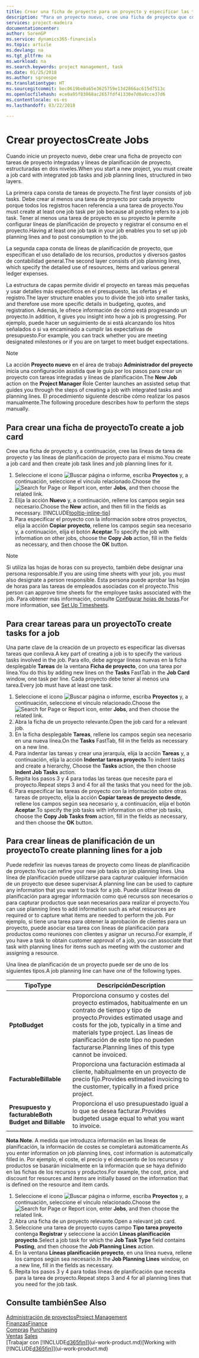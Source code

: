 ```yaml
---
title: Crear una ficha de proyecto para un proyecto y especificar las tareas | Documentos de Microsoft
description: "Para un proyecto nuevo, cree una ficha de proyecto que contenga tareas y líneas de planificación, como ayuda para administrar el progreso y los presupuestos."
services: project-madeira
documentationcenter: 
author: SorenGP
ms.service: dynamics365-financials
ms.topic: article
ms.devlang: na
ms.tgt_pltfrm: na
ms.workload: na
ms.search.keywords: project management, task
ms.date: 01/25/2018
ms.author: sgroespe
ms.translationtype: HT
ms.sourcegitcommit: bec0619be0a65e3625759e13d2866ac615d7513c
ms.openlocfilehash: ece0a95f83868ac2657fdf41330e7d0a9cce37d6
ms.contentlocale: es-es
ms.lasthandoff: 03/22/2018

---
```

# <a name="create-jobs"></a><span data-ttu-id="38d46-103">Crear proyectos</span><span class="sxs-lookup"><span data-stu-id="38d46-103">Create Jobs</span></span>
<span data-ttu-id="38d46-104">Cuando inicie un proyecto nuevo, debe crear una ficha de proyecto con tareas de proyecto integradas y líneas de planificación de proyecto, estructuradas en dos niveles.</span><span class="sxs-lookup"><span data-stu-id="38d46-104">When you start a new project, you must create a job card with integrated job tasks and job planning lines, structured in two layers.</span></span>  

<span data-ttu-id="38d46-105">La primera capa consta de tareas de proyecto.</span><span class="sxs-lookup"><span data-stu-id="38d46-105">The first layer consists of job tasks.</span></span> <span data-ttu-id="38d46-106">Debe crear al menos una tarea de proyecto por cada proyecto porque todos los registros hacen referencia a una tarea de proyecto.</span><span class="sxs-lookup"><span data-stu-id="38d46-106">You must create at least one job task per job because all posting refers to a job task.</span></span> <span data-ttu-id="38d46-107">Tener al menos una tarea de proyecto en su proyecto le permite configurar líneas de planificación de proyecto y registrar el consumo en el proyecto.</span><span class="sxs-lookup"><span data-stu-id="38d46-107">Having at least one job task in your job enables you to set up job planning lines and to post consumption to the job.</span></span>

<span data-ttu-id="38d46-108">La segunda capa consta de líneas de planificación de proyecto, que especifican el uso detallado de los recursos, productos y diversos gastos de contabilidad general.</span><span class="sxs-lookup"><span data-stu-id="38d46-108">The second layer consists of job planning lines, which specify the detailed use of resources, items and various general ledger expenses.</span></span>

<span data-ttu-id="38d46-109">La estructura de capas permite dividir el proyecto en tareas más pequeñas y usar detalles más específicos en el presupuesto, las ofertas y el registro.</span><span class="sxs-lookup"><span data-stu-id="38d46-109">The layer structure enables you to divide the job into smaller tasks, and therefore use more specific details in budgeting, quotes, and registration.</span></span> <span data-ttu-id="38d46-110">Además, le ofrece información de cómo está progresando un proyecto.</span><span class="sxs-lookup"><span data-stu-id="38d46-110">In addition, it gives you insight into how a job is progressing.</span></span> <span data-ttu-id="38d46-111">Por ejemplo, puede hacer un seguimiento de si está alcanzando los hitos señalados o si va encaminado a cumplir las expectativas de presupuesto.</span><span class="sxs-lookup"><span data-stu-id="38d46-111">For example, you can track whether you are meeting designated milestones or if you are on target to meet budget expectations.</span></span>

> [!NOTE]  
>   <span data-ttu-id="38d46-112">La acción **Proyecto nuevo** en el área de trabajo **Administrador del proyecto** inicia una configuración asistida que le guía por los pasos para crear un proyecto con tareas integradas y líneas de planificación.</span><span class="sxs-lookup"><span data-stu-id="38d46-112">The **New Job** action on the **Project Manager** Role Center launches an assisted setup that guides you through the steps of creating a job with integrated tasks and planning lines.</span></span> <span data-ttu-id="38d46-113">El procedimiento siguiente describe cómo realizar los pasos manualmente.</span><span class="sxs-lookup"><span data-stu-id="38d46-113">The following procedure describes how to perform the steps manually.</span></span>

## <a name="to-create-a-job-card"></a><span data-ttu-id="38d46-114">Para crear una ficha de proyecto</span><span class="sxs-lookup"><span data-stu-id="38d46-114">To create a job card</span></span>
<span data-ttu-id="38d46-115">Cree una ficha de proyecto y, a continuación, cree las líneas de tarea de proyecto y las líneas de planificación de proyecto para el mismo.</span><span class="sxs-lookup"><span data-stu-id="38d46-115">You create a job card and then create job task lines and job planning lines for it.</span></span>

1. <span data-ttu-id="38d46-116">Seleccione el icono ![Buscar página o informe](media/ui-search/search_small.png "icono Buscar página o informe"), escriba **Proyectos** y, a continuación, seleccione el vínculo relacionado.</span><span class="sxs-lookup"><span data-stu-id="38d46-116">Choose the ![Search for Page or Report](media/ui-search/search_small.png "Search for Page or Report icon") icon, enter **Jobs**, and then choose the related link.</span></span>  
2. <span data-ttu-id="38d46-117">Elija la acción **Nuevo** y, a continuación, rellene los campos según sea necesario.</span><span class="sxs-lookup"><span data-stu-id="38d46-117">Choose the **New** action, and then fill in the fields as necessary.</span></span> [!INCLUDE[tooltip-inline-tip](includes/tooltip-inline-tip_md.md)]
3. <span data-ttu-id="38d46-118">Para especificar el proyecto con la información sobre otros proyectos, elija la acción **Copiar proyecto**, rellene los campos según sea necesario y, a continuación, elija el botón **Aceptar**.</span><span class="sxs-lookup"><span data-stu-id="38d46-118">To specify the job with information on other jobs, choose the **Copy Job** action, fill in the fields as necessary, and then choose the **OK** button.</span></span>

> [!NOTE]  
>   <span data-ttu-id="38d46-119">Si utiliza las hojas de horas con su proyecto, también debe designar una persona responsable.</span><span class="sxs-lookup"><span data-stu-id="38d46-119">If you are using time sheets with your job, you must also designate a person responsible.</span></span> <span data-ttu-id="38d46-120">Esta persona puede aprobar las hojas de horas para las tareas de empleados asociadas con el proyecto.</span><span class="sxs-lookup"><span data-stu-id="38d46-120">This person can approve time sheets for the employee tasks associated with the job.</span></span> <span data-ttu-id="38d46-121">Para obtener más información, consulte [Configurar hojas de horas](projects-how-setup-time-sheets.md).</span><span class="sxs-lookup"><span data-stu-id="38d46-121">For more information, see [Set Up Timesheets](projects-how-setup-time-sheets.md).</span></span>

## <a name="to-create-tasks-for-a-job"></a><span data-ttu-id="38d46-122">Para crear tareas para un proyecto</span><span class="sxs-lookup"><span data-stu-id="38d46-122">To create tasks for a job</span></span>
<span data-ttu-id="38d46-123">Una parte clave de la creación de un proyecto es especificar las diversas tareas que conlleva.</span><span class="sxs-lookup"><span data-stu-id="38d46-123">A key part of creating a job is to specify the various tasks involved in the job.</span></span> <span data-ttu-id="38d46-124">Para ello, debe agregar líneas nuevas en la ficha desplegable **Tareas** de la ventana **Ficha de proyecto**, con una tarea por línea.</span><span class="sxs-lookup"><span data-stu-id="38d46-124">You do this by adding new lines on the **Tasks** FastTab in the **Job Card** window, one task per line.</span></span> <span data-ttu-id="38d46-125">Cada proyecto debe tener al menos una tarea.</span><span class="sxs-lookup"><span data-stu-id="38d46-125">Every job must have at least one task.</span></span>

1. <span data-ttu-id="38d46-126">Seleccione el icono ![Buscar página o informe](media/ui-search/search_small.png "icono Buscar página o informe"), escriba **Proyectos** y, a continuación, seleccione el vínculo relacionado.</span><span class="sxs-lookup"><span data-stu-id="38d46-126">Choose the ![Search for Page or Report](media/ui-search/search_small.png "Search for Page or Report icon") icon, enter **Jobs**, and then choose the related link.</span></span>
2. <span data-ttu-id="38d46-127">Abra la ficha de un proyecto relevante.</span><span class="sxs-lookup"><span data-stu-id="38d46-127">Open the job card for a relevant job.</span></span>
3. <span data-ttu-id="38d46-128">En la ficha desplegable **Tareas**, rellene los campos según sea necesario en una nueva línea.</span><span class="sxs-lookup"><span data-stu-id="38d46-128">On the **Tasks** FastTab, fill in the fields as necessary on a new line.</span></span>
4. <span data-ttu-id="38d46-129">Para indentar las tareas y crear una jerarquía, elija la acción **Tareas** y, a continuación, elija la acción **Indentar tareas proyecto**.</span><span class="sxs-lookup"><span data-stu-id="38d46-129">To indent tasks and create a hierarchy, Choose the **Tasks** action, the then choose **Indent Job Tasks** action.</span></span>
5. <span data-ttu-id="38d46-130">Repita los pasos 3 y 4 para todas las tareas que necesite para el proyecto.</span><span class="sxs-lookup"><span data-stu-id="38d46-130">Repeat steps 3 and 4 for all the tasks that you need for the job.</span></span>
6. <span data-ttu-id="38d46-131">Para especificar las tareas de proyecto con la información sobre otras tareas de proyecto, elija la acción **Copiar tareas de proyecto desde**, rellene los campos según sea necesario y, a continuación, elija el botón **Aceptar**.</span><span class="sxs-lookup"><span data-stu-id="38d46-131">To specify the job tasks with information on other job tasks, choose the **Copy Job Tasks from** action, fill in the fields as necessary, and then choose the **OK** button.</span></span>

## <a name="to-create-planning-lines-for-a-job"></a><span data-ttu-id="38d46-132">Para crear líneas de planificación de un proyecto</span><span class="sxs-lookup"><span data-stu-id="38d46-132">To create planning lines for a job</span></span>
<span data-ttu-id="38d46-133">Puede redefinir las nuevas tareas de proyecto como líneas de planificación de proyecto.</span><span class="sxs-lookup"><span data-stu-id="38d46-133">You can refine your new job tasks on job planning lines.</span></span> <span data-ttu-id="38d46-134">Una línea de planificación puede utilizarse para capturar cualquier información de un proyecto que desee supervisar.</span><span class="sxs-lookup"><span data-stu-id="38d46-134">A planning line can be used to capture any information that you want to track for a job.</span></span> <span data-ttu-id="38d46-135">Puede utilizar líneas de planificación para agregar información como qué recursos son necesarios o para capturar productos que sean necesarios para realizar el proyecto.</span><span class="sxs-lookup"><span data-stu-id="38d46-135">You can use planning lines to add information such as what resources are required or to capture what items are needed to perform the job.</span></span> <span data-ttu-id="38d46-136">Por ejemplo, si tiene una tarea para obtener la aprobación de clientes para un proyecto, puede asociar esa tarea con líneas de planificación para productos como reuniones con clientes y asignar un recurso.</span><span class="sxs-lookup"><span data-stu-id="38d46-136">For example, if you have a task to obtain customer approval of a job, you can associate that task with planning lines for items such as meeting with the customer and assigning a resource.</span></span>  

<span data-ttu-id="38d46-137">Una línea de planificación de un proyecto puede ser de uno de los siguientes tipos.</span><span class="sxs-lookup"><span data-stu-id="38d46-137">A job planning line can have one of the following types.</span></span>  

| <span data-ttu-id="38d46-138">Tipo</span><span class="sxs-lookup"><span data-stu-id="38d46-138">Type</span></span> | <span data-ttu-id="38d46-139">Descripción</span><span class="sxs-lookup"><span data-stu-id="38d46-139">Description</span></span> |
| --- | --- |
| <span data-ttu-id="38d46-140">**Ppto**</span><span class="sxs-lookup"><span data-stu-id="38d46-140">**Budget**</span></span> |<span data-ttu-id="38d46-141">Proporciona consumo y costes del proyecto estimados, habitualmente en un contrato de tiempo y tipo de proyecto.</span><span class="sxs-lookup"><span data-stu-id="38d46-141">Provides estimated usage and costs for the job, typically in a time and materials type project.</span></span> <span data-ttu-id="38d46-142">Las líneas de planificación de este tipo no pueden facturarse.</span><span class="sxs-lookup"><span data-stu-id="38d46-142">Planning lines of this type cannot be invoiced.</span></span> |
| <span data-ttu-id="38d46-143">**Facturable**</span><span class="sxs-lookup"><span data-stu-id="38d46-143">**Billable**</span></span> |<span data-ttu-id="38d46-144">Proporciona una facturación estimada al cliente, habitualmente en un proyecto de precio fijo.</span><span class="sxs-lookup"><span data-stu-id="38d46-144">Provides estimated invoicing to the customer, typically in a fixed price project.</span></span> |
| <span data-ttu-id="38d46-145">**Presupuesto y facturable**</span><span class="sxs-lookup"><span data-stu-id="38d46-145">**Both Budget and Billable**</span></span> |<span data-ttu-id="38d46-146">Proporciona el uso presupuestado igual a lo que se desea facturar.</span><span class="sxs-lookup"><span data-stu-id="38d46-146">Provides budgeted usage equal to what you want to invoice.</span></span> |

<span data-ttu-id="38d46-147">**Nota**.</span><span class="sxs-lookup"><span data-stu-id="38d46-147">**Note**.</span></span> <span data-ttu-id="38d46-148">A medida que introduzca información en las líneas de planificación, la información de costes se completará automáticamente.</span><span class="sxs-lookup"><span data-stu-id="38d46-148">As you enter information on job planning lines, cost information is automatically filled in.</span></span> <span data-ttu-id="38d46-149">Por ejemplo, el coste, el precio y el descuento de los recursos y productos se basarán inicialmente en la información que se haya definido en las fichas de los recursos y productos.</span><span class="sxs-lookup"><span data-stu-id="38d46-149">For example, the cost, price, and discount for resources and items are initially based on the information that is defined on the resource and item cards.</span></span>

1. <span data-ttu-id="38d46-150">Seleccione el icono ![Buscar página o informe](media/ui-search/search_small.png "icono Buscar página o informe"), escriba **Proyectos** y, a continuación, seleccione el vínculo relacionado.</span><span class="sxs-lookup"><span data-stu-id="38d46-150">Choose the ![Search for Page or Report](media/ui-search/search_small.png "Search for Page or Report icon") icon, enter **Jobs**, and then choose the related link.</span></span>
2. <span data-ttu-id="38d46-151">Abra una ficha de un proyecto relevante.</span><span class="sxs-lookup"><span data-stu-id="38d46-151">Open a relevant job card.</span></span>
3. <span data-ttu-id="38d46-152">Seleccione una tarea de proyecto cuyos campo **Tipo tarea proyecto** contenga **Registrar** y seleccione la acción **Líneas planificación proyecto**.</span><span class="sxs-lookup"><span data-stu-id="38d46-152">Select a job task for which the **Job Task Type** field contains **Posting**, and then choose the **Job Planning Lines** action.</span></span>  
4. <span data-ttu-id="38d46-153">En la ventana **Líneas planificación proyecto**, en una línea nueva, rellene los campos según sea necesario.</span><span class="sxs-lookup"><span data-stu-id="38d46-153">In the **Job Planning Lines** window, on a new line, fill in the fields as necessary.</span></span>
5. <span data-ttu-id="38d46-154">Repita los pasos 3 y 4 para todas líneas de planificación que necesita para la tarea de proyecto.</span><span class="sxs-lookup"><span data-stu-id="38d46-154">Repeat steps 3 and 4 for all planning lines that you need for the job task.</span></span>

## <a name="see-also"></a><span data-ttu-id="38d46-155">Consulte también</span><span class="sxs-lookup"><span data-stu-id="38d46-155">See Also</span></span>
[<span data-ttu-id="38d46-156">Administración de proyectos</span><span class="sxs-lookup"><span data-stu-id="38d46-156">Project Management</span></span>](projects-manage-projects.md)  
[<span data-ttu-id="38d46-157">Finanzas</span><span class="sxs-lookup"><span data-stu-id="38d46-157">Finance</span></span>](finance.md)  
<span data-ttu-id="38d46-158">[Compras](purchasing-manage-purchasing.md)       </span><span class="sxs-lookup"><span data-stu-id="38d46-158">[Purchasing](purchasing-manage-purchasing.md)       </span></span>  
<span data-ttu-id="38d46-159">[Ventas](sales-manage-sales.md)    </span><span class="sxs-lookup"><span data-stu-id="38d46-159">[Sales](sales-manage-sales.md)    </span></span>  
<span data-ttu-id="38d46-160">[Trabajar con [!INCLUDE[d365fin](includes/d365fin_md.md)]](ui-work-product.md)</span><span class="sxs-lookup"><span data-stu-id="38d46-160">[Working with [!INCLUDE[d365fin](includes/d365fin_md.md)]](ui-work-product.md)</span></span>  

